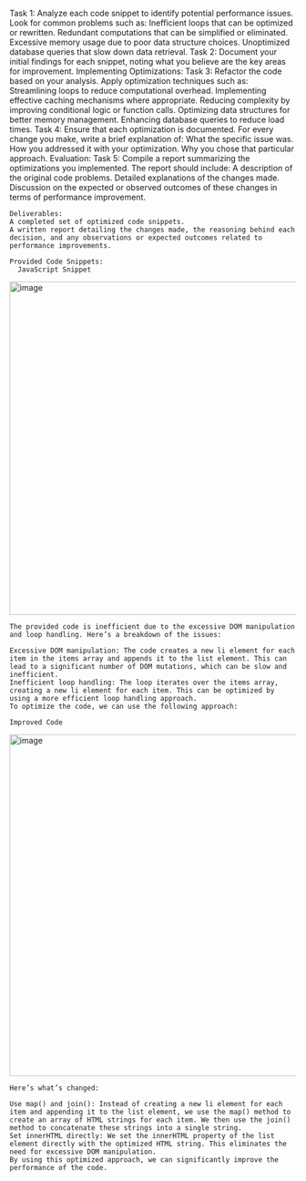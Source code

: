 Task 1: Analyze each code snippet to identify potential performance issues. Look for common problems such as:
  Inefficient loops that can be optimized or rewritten.
  Redundant computations that can be simplified or eliminated.
  Excessive memory usage due to poor data structure choices.
  Unoptimized database queries that slow down data retrieval.
Task 2: Document your initial findings for each snippet, noting what you believe are the key areas for improvement.
  Implementing Optimizations:
Task 3: Refactor the code based on your analysis. Apply optimization techniques such as:
  Streamlining loops to reduce computational overhead.
  Implementing effective caching mechanisms where appropriate.
  Reducing complexity by improving conditional logic or function calls.
  Optimizing data structures for better memory management.
  Enhancing database queries to reduce load times.
Task 4: Ensure that each optimization is documented. For every change you make, write a brief explanation of:
  What the specific issue was.
  How you addressed it with your optimization.
  Why you chose that particular approach.
  Evaluation:
Task 5: Compile a report summarizing the optimizations you implemented. The report should include:
  A description of the original code problems.
  Detailed explanations of the changes made.
  Discussion on the expected or observed outcomes of these changes in terms of performance improvement.

    Deliverables:
    A completed set of optimized code snippets.
    A written report detailing the changes made, the reasoning behind each decision, and any observations or expected outcomes related to performance improvements.

    Provided Code Snippets:
      JavaScript Snippet

  <img width="585" alt="image" src="https://github.com/KarlaPR10/Lab10/assets/138635602/d8c260e1-f93f-4871-a9cc-bc1c83e93c81">

      
    The provided code is inefficient due to the excessive DOM manipulation and loop handling. Here’s a breakdown of the issues:
    
    Excessive DOM manipulation: The code creates a new li element for each item in the items array and appends it to the list element. This can lead to a significant number of DOM mutations, which can be slow and inefficient.
    Inefficient loop handling: The loop iterates over the items array, creating a new li element for each item. This can be optimized by using a more efficient loop handling approach.
    To optimize the code, we can use the following approach:
    
    Improved Code

<img width="600" alt="image" src="https://github.com/KarlaPR10/Lab10/assets/138635602/bc5ae92b-3321-4d47-9790-105bd76f7276">



    Here’s what’s changed:
    
    Use map() and join(): Instead of creating a new li element for each item and appending it to the list element, we use the map() method to create an array of HTML strings for each item. We then use the join() method to concatenate these strings into a single string.
    Set innerHTML directly: We set the innerHTML property of the list element directly with the optimized HTML string. This eliminates the need for excessive DOM manipulation.
    By using this optimized approach, we can significantly improve the performance of the code.
